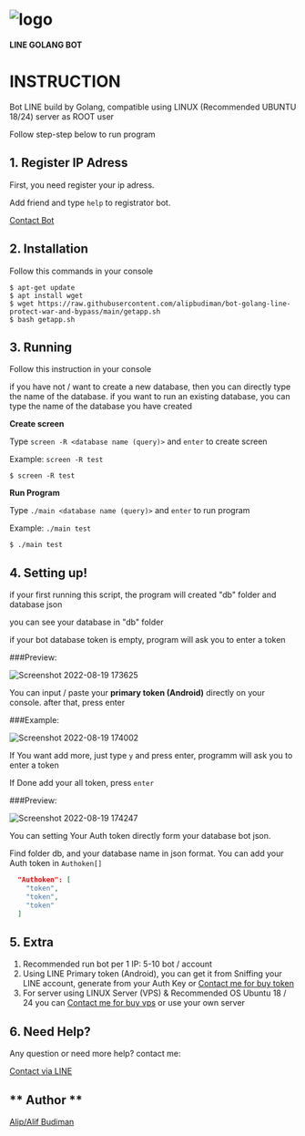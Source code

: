 # ![logo](https://i.ibb.co/zJvVhJ3/Untitled-design-88.png)

**LINE GOLANG BOT**

# INSTRUCTION

Bot LINE build by Golang, compatible using LINUX (Recommended UBUNTU 18/24) server as ROOT user



Follow step-step below to run program

## 1. Register IP Adress
First, you need register your ip adress.

Add friend and type `help` to registrator bot.

[Contact Bot](https://tinyurl.com/registerbot)

## 2. Installation

Follow this commands in your console

```LINUX
$ apt-get update
$ apt install wget
$ wget https://raw.githubusercontent.com/alipbudiman/bot-golang-line-protect-war-and-bypass/main/getapp.sh
$ bash getapp.sh
```

## 3. Running

Follow this instruction in your console

if you have not / want to create a new database, then you can directly type the name of the database. if you want to run an existing database, you can type the name of the database you have created

**Create screen**

Type `screen -R <database name (query)>` and `enter` to create screen

Example: `screen -R test`

```LINUX
$ screen -R test
```

**Run Program**

Type `./main <database name (query)>` and `enter` to run program

Example: `./main test`

```LINUX
$ ./main test
```

## 4. Setting up!

if your first running this script, the program will created "db" folder and database json

you can see your database in "db" folder

if your bot database token is empty, program will ask you to enter a token

###Preview:

![Screenshot 2022-08-19 173625](https://user-images.githubusercontent.com/82330418/185601016-7d4fc56b-1285-46e2-bcf6-63ae587b2437.png)

You can input / paste your **primary token (Android)** directly on your console. after that, press enter

###Example:

![Screenshot 2022-08-19 174002](https://user-images.githubusercontent.com/82330418/185601550-4ebaa2c1-ef30-428d-bb0a-69c0f01f3a3a.png)

If You want add more, just type `y` and press enter, programm will ask you to enter a token

If Done add your all token, press `enter`

###Preview:

![Screenshot 2022-08-19 174247](https://user-images.githubusercontent.com/82330418/185601932-5d0b9098-8481-4e1e-8a71-7efcef343554.png)

You can setting Your Auth token directly form your database bot json.

Find folder db, and your database name in json format. You can add your Auth token in `Authoken[]`

```JSON
  "Authoken": [
    "token",
    "token",
    "token"
  ]
```

## 5. Extra

1. Recommended run bot per 1 IP: 5-10 bot / account
2. Using LINE Primary token (Android), you can get it from Sniffing your LINE account, generate from your Auth Key or [Contact me for buy token](https://line.me/ti/p/~alip_budiman)
3. For server using LINUX Server (VPS) & Recommended OS Ubuntu 18 / 24 you can [Contact me for buy vps](https://line.me/ti/p/~alip_budiman) or use your own server

## 6. Need Help?

Any question or need more help? contact me:

[Contact via LINE](https://line.me/ti/p/~alip_budiman)

## ** Author **

[Alip/Alif Budiman](https://fxgdev.site/alifbudiman.html)

